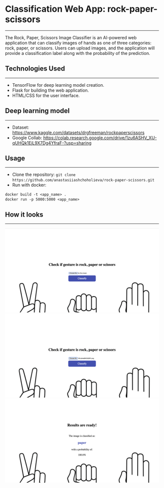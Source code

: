 # Classification Web App: rock-paper-scissors

***

The Rock, Paper, Scissors Image Classifier is an AI-powered web application that can classify images of hands as one of three categories:
rock, paper, or scissors.
Users can upload images, and the application will provide a classification label along with the probability of the prediction.


## Technologies Used

***

- TensorFlow for deep learning model creation.
- Flask for building the web application.
- HTML/CSS for the user interface.


## Deep learning model

***

- Dataset: https://www.kaggle.com/datasets/drgfreeman/rockpaperscissors
- Google Collab: https://colab.research.google.com/drive/1zu6ASHV_XU-qUHQk1EjL9X7Dg4YfraF-?usp=sharing

## Usage

***

- Clone the repository: `git clone https://github.com/anastasiiashchoholieva/rock-paper-scissors.git`
- Run with docker:
```
docker build -t <app_name> .
docker run -p 5000:5000 <app_name>
```
## How it looks

***

![Screenshot 2023-08-23 at 19.00.34.png](static%2Fimages%2FScreenshot%202023-08-23%20at%2019.00.34.png)
![Screenshot 2023-08-23 at 19.01.06.png](static%2Fimages%2FScreenshot%202023-08-23%20at%2019.01.06.png)
![Screenshot 2023-08-23 at 19.01.16.png](static%2Fimages%2FScreenshot%202023-08-23%20at%2019.01.16.png)